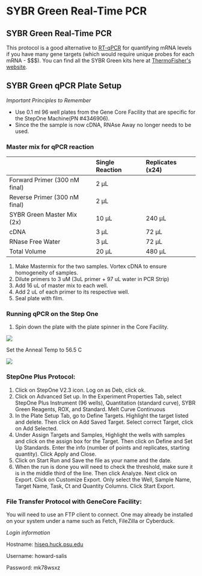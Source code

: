 # SYBR Green Real-Time PCR

## SYBR Green Real-Time PCR

This protocol is a good alternative to [RT-qPCR](rt-qpcr.md) for quantifying mRNA levels if you have many gene targets \(which would require unique probes for each mRNA - $$$\). You can find all the SYBR Green kits here at [ThermoFisher's website](https://www.thermofisher.com/us/en/home/life-science/pcr/real-time-pcr/real-time-pcr-reagents/sybr-green-real-time-master-mixes.html).

## SYBR Green qPCR Plate Setup

_Important Principles to Remember_

* Use 0.1 ml 96 well plates from the Gene Core Facility that are specific for the StepOne Machine\(PN \#4346906\).
* Since the the sample is now cDNA, RNAse Away no longer needs to be used.

### Master mix for qPCR reaction

|  | Single Reaction | Replicates \(x24\) |
| :--- | :--- | :--- |
| Forward Primer \(300 nM final\) | 2 µL |  |
| Reverse Primer \(300 nM final\) | 2 µL |  |
| SYBR Green Master Mix \(2x\) | 10 µL | 240 µL |
| cDNA | 3 µL | 72 µL |
| RNase Free Water | 3 µL | 72 µL |
| Total Volume | 20 µL | 480 µL |

1. Make Mastermix for the two samples. Vortex cDNA to ensure homogeneity of samples.
2. Dilute primers to 3 uM \(3uL primer + 97 uL water in PCR Strip\)
3. Add 16 uL of master mix to each well.
4. Add 2 uL of each primer to its respective well.
5. Seal plate with film.

### Running qPCR on the Step One

1. Spin down the plate with the plate spinner in the Core Facility.

![](https://lh4.googleusercontent.com/Qm02paARMeM8jcd9wFN-Tl8Q7zKVdKj5ikYtJkUF5jz0cWJkwyilm2L0Ecvwpp19tq4pmIM0cwOQ_vJVIhvW7Yzwug3kZPMmDMUoh2DCaU281WzIFNSNSFyhvvqrYbrrXW5mqIu6)

Set the Anneal Temp to 56.5 C

![](https://lh3.googleusercontent.com/1uQrT1cS16zOMk01vXDxmrXn4ThvBcIfOaxk2DoSfn9As0km_Y3X57-39za1BILNUNo_hkTScyTG_PcsGSy5lnZ7fhAfiedVSuBRGUEwBivW7n2k25DrYrPJ2u7dVN2MIjvVfKYL)

### StepOne Plus Protocol:

1. Click on StepOne V2.3 icon. Log on as Deb, click ok.
2. Click on Advanced Set up. In the Experiment Properties Tab, select StepOne Plus Instrument \(96 wells\), Quantitation \(standard curve\), SYBR Green Reagents, ROX, and Standard. Melt Curve Continuous
3. In the Plate Setup Tab, go to Define Targets. Highlight the target listed and delete. Then click on Add Saved Target. Select correct Target, click on Add Selected.
4. Under Assign Targets and Samples, Highlight the wells with samples and click on the assign box for the Target. Then click on Define and Set Up Standards. Enter the info \(number of points and replicates, starting quantity\). Click Apply and Close.
5. Click on Start Run and Save the file as your name and the date.
6. When the run is done you will need to check the threshold, make sure it is in the middle third of the line. Then click Analyze. Next click on Export. Click on Customize Export. Only select the Well, Sample Name, Target Name, Task, Ct and Quantity Columns. Click Start Export.

### File Transfer Protocol with GeneCore Facility:

You will need to use an FTP client to connect. One may already be installed on your system under a name such as Fetch, FileZilla or Cyberduck.

_Login information_

Hostname: [hiseq.huck.psu.edu](http://hiseq.huck.psu.edu/)

Username: howard-salis

Password: mk78wsxz

